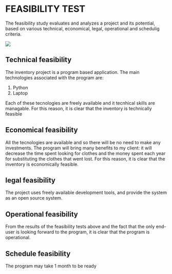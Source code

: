 FEASIBILITY TEST
==============

The feasibility study evaluates and analyzes a project and its potential, based on various technical, economical, legal, operational and schedulig criteria.

![](TELOS)

Technical feasibility
-----------------

The inventory project is a program based application. The main technologies associated with the program are:
1. Python
2. Laptop

Each of these tecnologies are freely available and it tecnhical skills are managable. 
For this reason, it is clear that the inventory is technically feasible

Economical feasibility
-----------------------

All the tecnologies are available and so there will be no need to make any investments. The program will bring many benefits to my client:
it will decrease the time spent looking for clothes and the money spent each year for substituting the clothes that went lost.
For this reason, it is clear that the inventory is economically feasible.


legal feasibility
-----------

The project uses freely available development tools, and provide the system as an open source system.


Operational feasibility
------------

From the results of the feasibility tests above and the fact that the only end-user is looking forward to the program, it is clear that the program is operational.


Schedule feasibility
-----------------

The program may take 1 month to be ready







